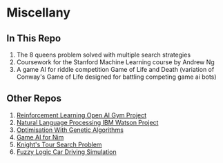 # Miscellany

## In This Repo
1. The 8 queens problem solved with multiple search strategies
1. Coursework for the Stanford Machine Learning course by Andrew Ng
1. A game AI for riddle competition Game of Life and Death (variation of Conway's Game of Life designed for battling competing game ai bots)

## Other Repos
1. [Reinforcement Learning Open AI Gym Project](https://github.com/PhilipCastiglione/SIT215_Project)
1. [Natural Language Processing IBM Watson Project](https://github.com/PhilipCastiglione/SIT205_Watson)
1. [Optimisation With Genetic Algorithms](https://github.com/PhilipCastiglione/SIT215_PBL4)
1. [Game AI for Nim](https://github.com/PhilipCastiglione/SIT215_PBL3)
1. [Knight's Tour Search Problem](https://github.com/PhilipCastiglione/SIT215_PBL2)
1. [Fuzzy Logic Car Driving Simulation](https://github.com/PhilipCastiglione/SIT215)
